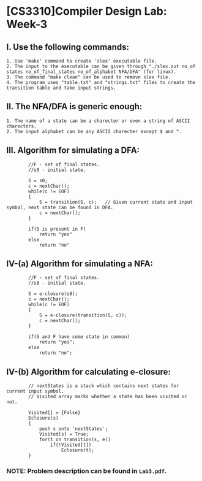 # [CS3310]Compiler Design Lab: Week-3

## I. Use the following commands:
    1. Use 'make' command to create 'slex' executable file.
    2. The input to the executable can be given through "./slex.out no_of states no_of_final_states no_of_alphabet NFA/DFA" (for linux).
    3. The command "make clean" can be used to remove slex file.
    4. The program uses "table.txt" and "strings.txt" files to create the transition table and take input strings.

## II. The NFA/DFA is generic enough:
    1. The name of a state can be a charecter or even a string of ASCII charecters.
    2. The input alphabet can be any ASCII charecter except $ and ^.

## III. Algorithm for simulating a DFA:

```   
        //F - set of final states.
        //s0 - initial state.

        S = s0;
        c = nextChar();
        while(c != EOF)
        {
            S = transition(S, c);   // Given current state and input symbol, next state can be found in DFA.
            c = nextChar();
        }

        if(S is present in F)
            return "yes"
        else
            return "no"
```

## IV-(a) Algorithm for simulating a NFA:

```       
        //F - set of final states.
        //s0 - initial state.

        S = e-closure(s0);
        c = nextChar();
        while(c != EOF)
        {
            S = e-closure(transition(S, c));
            c = nextChar();
        }

        if(S and F have some state in common)
            return "yes";
        else
            return "no";
```

## IV-(b) Algorithm for calculating e-closure:
        
```        
        // nextStates is a stack which contains next states for current input symbol.
        // Visited array marks whether a state has been visited or not.
        
        Visited[] = {False}
        Eclosure(s)
        {
            push s onto 'nextStates';
            Visited[s] = True;
            for(t on transition(s, e))
                if(!Visited[t])
                    Eclosure(t);
        }
```

### NOTE: Problem description can be found in `Lab3.pdf`.